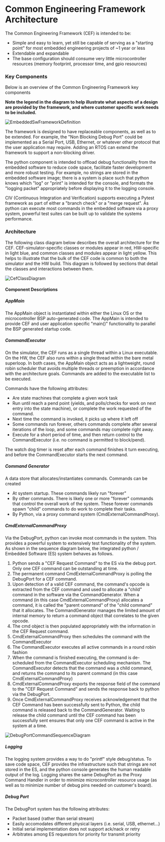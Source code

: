 # Common Engineering Framework Architecture

The Common Engineering Framework (CEF) is intended to be:

* Simple and easy to learn, yet still be capable of serving as a "starting point" for most embedded engineering projects of ~1 year or less
* Extendable and expandable
* The base configuration should consume very little microcontroller resources (memory footprint, processor time, and gpio resources)

### Key Components

Below is an overview of the Common Engineering Framework key components

**Note the legend in the diagram to help illustrate what aspects of a design are provided by the framework, and where customer specific work needs to be included.**

![EmbeddedSwFrameworkDefinition](./docsSource/EmbeddedSwFrameworkDefinition.png)

The framework is designed to have replaceable components, as well as to be extended.  For example, the "Non Blocking Debug Port" could be implemented as a Serial Port, USB, Ethernet, or whatever other protocol that the user application may require.  Adding an RTOS can extend the framework to support a non-blocking driver.

The python component is intended to offload debug functionality from the embedded software to reduce code space, facilitate faster development and more robust testing.  For example, no strings are stored in the embedded software image; there is a system is place such that python knows which "log" or "print" is intended for the console, and formats the "logging packet" appropriately before displaying it to the logging console.

CIV (Continuous Integration and Verification) supports executing a Pytest framework as part of either a "branch check" or a "merge request".  As python can execute most commands in the embedded software via a proxy system, powerful test suites can be built up to validate the systems performance.

### Architecture

The following class diagram below describes the overall architecture for the CEF.  CEF-simulator-specific classes or modules appear in red, HW-specific in light blue, and common classes and modules appear in light yellow.  This helps to illustrate that the bulk of the CEF code is common to both the simulator and the HW build.  This diagram is followed by sections that detail the classes and interactions between them.

![CefClassDiagram](./docsSource/CefClassDiagram.png)

#### Component Descriptions

##### AppMain

The AppMain object is instantiated within either the Linux OS or the microcontroller BSP auto-generated code.  The AppMain is intended to provide CEF and user application specific "main()" functionality to parallel the BSP generated startup code.

##### CommandExecutor

On the simulator, the CEF runs as a single thread within a Linux executable.  On the HW, the CEF also runs within a single thread within the bare metal superloop.  In both cases, the AppMain object acts as a lightweight, round robin scheduler that avoids multiple threads or preemption in accordance with the architecture goals.  Commands are added to the executable list to be executed.

Commands have the following attributes:

* Are state machines that complete a given work task
* Run until reach a pend point (yields, and polls/checks for work on next entry into the state machine), or complete the work requested of the command.
* Next time the command is invoked, it picks up where it left off
* Some commands run forever, others commands complete after several iterations of the loop, and some commands may complete right away.
* Execute for a short period of time, and then return control to the CommandExecutor (i.e. no command is permitted to block/pend).

The watch dog timer is reset after each command finishes it turn  executing, and before the CommandExecutor starts the next command.

##### Command Generator

A data store that allocates/instantiates commands.  Commands can be created

* At system startup.  These commands likely run "forever"
* By other commands.  There is likely one or more "forever" commands that control the overall work of the system.  These forever commands spawn "child" commands to do work to complete their tasks.
* By Python, via a proxy command system (CmdExternalCommandProxy).

##### CmdExternalCommandProxy

Via the DebugPort, python can invoke most commands in the system.  This provides a powerful system to extensively test functionality of the system.  As shown in the sequence diagram below, the integrated python / Embedded Software (ES) system behaves as follows.

1. Python sends a "CEF Request Command" to the ES via the debug port.  Only one CEF command can be outstanding at time.
2. The permanent command CmdExternalCommandProxy is polling the DebugPort for a CEF command.
3. Upon detection of a valid CEF command, the command's opcode is extracted from the CEF command and used to allocate a "child" command in the software via the CommandGenerator.  When a command (in this case CmdExternalCommandProxy) allocates  a command, it is called the "parent command" of the "child command" that it allocates.  The CommandGenerator manages the limited amount of internal memory to return a command object that correlates to the given opcode.
4. The cmd object is then populated appropriately with the information in the CEF Request command.
5. CmdExternalCommandProxy then schedules the command with the CommandExecutor
6. The CommandExecutor executes all active commands in a round robin fashion
7. When the command is finished executing, the command is de-scheduled from the CommandExecutor scheduling mechanism.  The CommandExecutor detects that the command was a child command, and returns the command to its  parent command (in this case CmdExternalCommandProxy)
8. CmdExternalCommandProxy exports the response field of the command to the "CEF Request Command" and sends the response back to python via the DebugPort.
9. Once CmdExternalCommandProxy receives acknowledgement that the CEF Command has been successfully sent to Python, the child command is released back to the CommandGenerator.  Waiting to release the child command until the CEF command has been successfully sent ensures that only one CEF command is active in the system at a time.

![DebugPortCommandSequenceDiagram](./docsSource/DebugPortCommandSequenceDiagram.png)

##### Logging

The logging system provides a way to do "printf" style debug/status.  To save code space, CEF provides the infrastructure  such that strings are not stored in the ES, and the python console generates the human readable output of the log.  Logging shares the same DebugPort as the Proxy Command Handler in order to minimize microcontroller resource usage (as well as to minimize number of debug pins needed on customer's board).

##### Debug Port

The DebugPort system has the following attributes:

* Packet based (rather than serial stream)
* Easily accomodates different physical layers (i.e. serial, USB, ethernet...)
* Initial serial implementation does not support ack/nack or retry
* Arbitrates among ES requestors for priority for transmit priority
